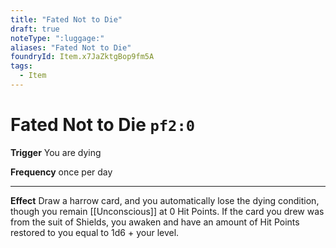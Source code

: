 ```yaml
---
title: "Fated Not to Die"
draft: true
noteType: ":luggage:"
aliases: "Fated Not to Die"
foundryId: Item.x7JaZktgBop9fm5A
tags:
  - Item
---
```


# Fated Not to Die `pf2:0`

**Trigger** You are dying

**Frequency** once per day

* * *

**Effect** Draw a harrow card, and you automatically lose the dying condition, though you remain [[Unconscious]] at 0 Hit Points. If the card you drew was from the suit of Shields, you awaken and have an amount of Hit Points restored to you equal to 1d6 + your level.
